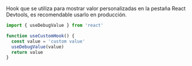 Hook que se utiliza para mostrar valor personalizadas en la pestaña React Devtools, es recomendable usarlo en producción.

```jsx
import { useDebugValue } from 'react'

function useCustomHook() {
  const value = 'custom value'
  useDebugValue(value)
  return value
}
```
